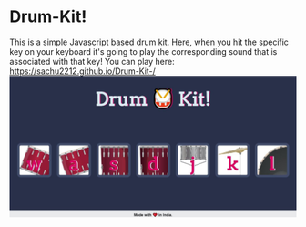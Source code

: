 # Drum-Kit!
This is a simple Javascript based drum kit. Here, when you hit the specific key on your keyboard it's going to play the corresponding sound that is associated with that key!
You can play here: https://sachu2212.github.io/Drum-Kit-/
![](Drum-Kit-Screenshot.JPG)

